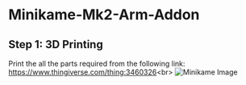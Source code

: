 # Minikame-Mk2-Arm-Addon

## Step 1: 3D Printing

Print the all the parts required from the following link: https://www.thingiverse.com/thing:3460326<br\>
![Minikame Image](https://github.com/LakshBhambhani/Minikame-Mk2-Arm-Addon/blob/master/Pictures/IMG_1931.JPG)

